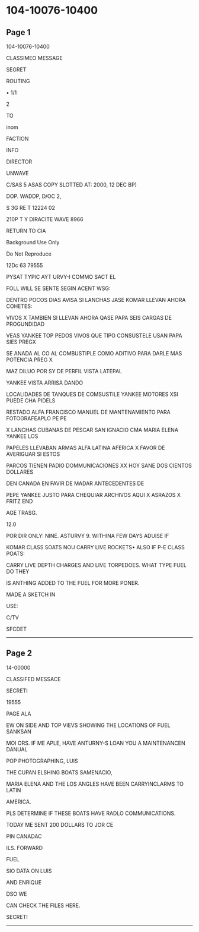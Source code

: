 # 104-10076-10400

## Page 1

104-10076-10400

CLASSIMEO MESSAGE

SEGRET

ROUTING

• 1/1

2

TO

inom

FACTION

INFO

DIRECTOR

UNWAVE

C/SAS 5 ASAS COPY SLOTTED AT: 2000, 12 DEC BP)

DOP. WADDP, D/OC 2,

S 3G RE T 12224 02

210P T Y DIRACITE WAVE 8966

RETURN TO CIA

Background Use Only

Do Not Reproduce

12Dc 63 79555

PYSAT TYPIC AYT URVY-I COMMO SACT EL

FOLL WILL SE SENTE SEGIN ACENT WSG:

DENTRO POCOS DIAS AVISA SI LANCHAS JASE KOMAR LLEVAN AHORA COHETES:

VIVOS X TAMBIEN SI LLEVAN AHORA QASE PAPA SEIS CARGAS DE PROGUNDIDAD

VEAS YANKEE TOP PEDOS VIVOS QUE TIPO CONSUSTELE USAN PAPA SIES PREGX

SE ANADA AL CO AL COMBUSTIPLE COMO ADITIVO PARA DARLE MAS POTENCIA PREG X

MAZ DILUO POR SY DE PERFIL VISTA LATEPAL

YANKEE VISTA ARRISA DANDO

LOCALIDADES DE TANQUES DE COMSUSTILE YANKEE MOTORES XSI PUEDE CHA PIDELS

RESTADO ALFA FRANCISCO MANUEL DE MANTENAMIENTO PARA FOTOGRAFEAPLO PE PE

X LANCHAS CUBANAS DE PESCAR SAN IGNACIO CMA MARIA ELENA YANKEE LOS

PAPELES LLEVABAN ARMAS ALFA LATINA AFERICA X FAVOR DE AVERIGUAR SI ESTOS

PARCOS TIENEN PADIO DOMMUNICACIONES XX HOY SANE DOS CIENTOS DOLLARES

DEN CANADA EN FAVIR DE MADAR ANTECEDENTES DE

PEPE YANKEE JUSTO PARA CHEQUIAR ARCHIVOS AQUI X ASRAZOS X FRITZ END

AGE TRASG.

12.0

POR DIR ONLY: NINE. ASTURVY 9. WITHINA FEW DAYS ADUISE IF

KOMAR CLASS SOATS NOU CARRY LIVE ROCKETS• ALSO IF P-E CLASS POATS:

CARRY LIVE DEPTH CHARGES AND LIVE TORPEDOES. WHAT TYPE FUEL DO THEY

IS ANTHING ADDED TO THE FUEL FOR MORE PONER.

MADE A SKETCH IN

USE:

C/TV

SFCDET

---

## Page 2

14-00000

CLASSIFED MESSACE

SECRETI

19555

PAGE ALA

EW ON SIDE AND TOP VIEVS SHOWING THE LOCATIONS OF FUEL SANKSAN

MOI ORS. IF ME APLE, HAVE ANTURNY-S LOAN YOU A MAINTENANCEN DANUAL

POP PHOTOGRAPHING, LUIS

THE CUPAN ELSHING BOATS SAMENACIO,

MARIA ELENA AND THE LOS ANGLES HAVE BEEN CARRYINCLARMS TO LATIN

AMERICA.

PLS DETERMINE IF THESE BOATS HAVE RADLO COMMUNICATIONS.

TODAY ME SENT 200 DOLLARS TO JOR CE

PIN CANADAC

ILS. FORWARD

FUEL

SIO DATA ON LUIS

AND ENRIQUE

DSO WE

CAN CHECK THE FILES HERE.

SECRET!

---

